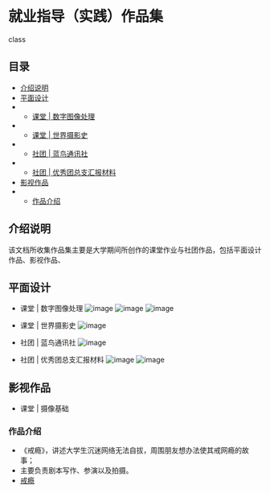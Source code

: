 # 就业指导（实践）作品集
class

## 目录
- [介绍说明](#介绍说明)
- [平面设计](#平面设计)
- - [课堂 | 数字图像处理](#课堂|数字图像处理)
- - [课堂 | 世界摄影史](#课堂|世界摄影史)
- - [社团 | 蓝鸟通讯社](#社团|蓝鸟通讯社)
- - [社团 | 优秀团总支汇报材料](#社团|优秀团总支汇报材料)
- [影视作品](#影视作品)
- - [作品介绍](#作品介绍)
## 介绍说明
该文档所收集作品集主要是大学期间所创作的课堂作业与社团作品，包括平面设计作品、影视作品、

## 平面设计
- 课堂 | 数字图像处理
![image](https://github.com/WWWWp/portfolio/blob/master/image/5_%E6%8E%92%E7%89%88.jpg)
![image](https://github.com/WWWWp/portfolio/blob/master/image/6_%E5%8A%A8%E7%89%A9.jpg)
![image](https://github.com/WWWWp/portfolio/blob/master/image/7_%E4%BA%BA%E7%89%A9.jpg)

- 课堂 | 世界摄影史
![image](https://github.com/WWWWp/portfolio/blob/master/image/8_.jpg)

- 社团 | 蓝鸟通讯社
![image](https://github.com/WWWWp/portfolio/blob/master/image/9.jpg)

- 社团 | 优秀团总支汇报材料
![image](https://github.com/WWWWp/portfolio/blob/master/image/0%E5%B0%81%E9%9D%A2.jpg)
![image](https://github.com/WWWWp/portfolio/blob/master/image/1%E7%9B%AE%E5%BD%95%EF%BC%88%E5%B7%A6_.jpg)

## 影视作品
- 课堂 | 摄像基础
### 作品介绍
- 《戒瘾》，讲述大学生沉迷网络无法自拔，周围朋友想办法使其戒网瘾的故事；
- 主要负责剧本写作、参演以及拍摄。
- [戒瘾](https://www.bilibili.com/video/av18031131)